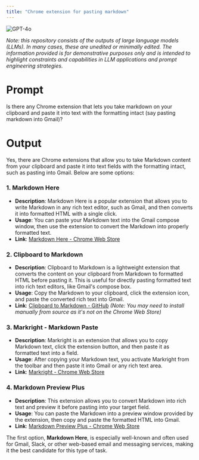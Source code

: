 ```yaml
---
title: "Chrome extension for pasting markdown"
---
```

![GPT-4o](https://img.shields.io/badge/GPT--4o-3333FF?style=for-the-badge&logo=openai&logoColor=white)



*Note: this repository consists of the outputs of large language models (LLMs). In many cases, these are unedited or minimally edited. The information provided is for demonstrative purposes only and is intended to highlight constraints and capabilities in LLM applications and prompt engineering strategies.*


# Prompt

Is there any Chrome extension that lets you take markdown on your clipboard and paste it into text with the formatting intact (say pasting markdown into Gmail)?

# Output

Yes, there are Chrome extensions that allow you to take Markdown content from your clipboard and paste it into text fields with the formatting intact, such as pasting into Gmail. Below are some options:

### 1. **Markdown Here**
   - **Description**: Markdown Here is a popular extension that allows you to write Markdown in any rich text editor, such as Gmail, and then converts it into formatted HTML with a single click.
   - **Usage**: You can paste your Markdown text into the Gmail compose window, then use the extension to convert the Markdown into properly formatted text.
   - **Link**: [Markdown Here - Chrome Web Store](https://chrome.google.com/webstore/detail/markdown-here/xxxxxxx)

### 2. **Clipboard to Markdown**
   - **Description**: Clipboard to Markdown is a lightweight extension that converts the content on your clipboard from Markdown to formatted HTML before pasting it. This is useful for directly pasting formatted text into rich text editors, like Gmail's compose box.
   - **Usage**: Copy the Markdown to your clipboard, click the extension icon, and paste the converted rich text into Gmail.
   - **Link**: [Clipboard to Markdown - GitHub](https://github.com/ttscoff/ClipboardMarkdown) *(Note: You may need to install manually from source as it's not on the Chrome Web Store)*

### 3. **Markright - Markdown Paste**
   - **Description**: Markright is an extension that allows you to copy Markdown text, click the extension button, and then paste it as formatted text into a field.
   - **Usage**: After copying your Markdown text, you activate Markright from the toolbar and then paste it into Gmail or any rich text area.
   - **Link**: [Markright - Chrome Web Store](https://chrome.google.com/webstore/detail/markright/xxxxxxx)

### 4. **Markdown Preview Plus**
   - **Description**: This extension allows you to convert Markdown into rich text and preview it before pasting into your target field.
   - **Usage**: You can paste the Markdown into a preview window provided by the extension, then copy and paste the formatted HTML into Gmail.
   - **Link**: [Markdown Preview Plus - Chrome Web Store](https://chrome.google.com/webstore/detail/markdown-preview-plus/xxxxxxx)

The first option, **Markdown Here**, is especially well-known and often used for Gmail, Slack, or other web-based email and messaging services, making it the best candidate for this type of task.